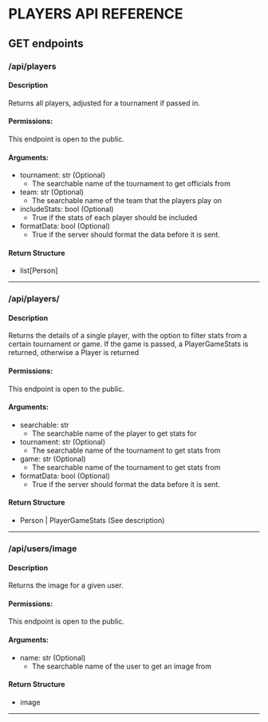 # PLAYERS API REFERENCE

## GET endpoints

### /api/players

#### Description

Returns all players, adjusted for a tournament if passed in.

#### Permissions:

This endpoint is open to the public.

#### Arguments:

- tournament: str (Optional)
    - The searchable name of the tournament to get officials from
- team: str (Optional)
    - The searchable name of the team that the players play on
- includeStats: bool (Optional)
    - True if the stats of each player should be included
- formatData: bool (Optional)
  - True if the server should format the data before it is sent.

#### Return Structure

- list\[Person\]

<hr>

### /api/players/<searchable>

#### Description

Returns the details of a single player, with the option to filter stats from a certain tournament
or game.  If the game is passed, a PlayerGameStats is returned, otherwise a Player is returned

#### Permissions:

This endpoint is open to the public.

#### Arguments:

- searchable: str
    - The searchable name of the player to get stats for
- tournament: str (Optional)
    - The searchable name of the tournament to get stats from
- game: str (Optional)
    - The searchable name of the tournament to get stats from
- formatData: bool (Optional)
  - True if the server should format the data before it is sent.

#### Return Structure

- Person | PlayerGameStats   (See description)

<hr>

### /api/users/image

#### Description

Returns the image for a given user.

#### Permissions:

This endpoint is open to the public.

#### Arguments:

- name: str (Optional)
  - The searchable name of the user to get an image from

#### Return Structure

- image

<hr>